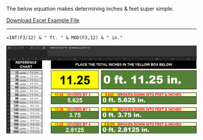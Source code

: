 The below equation makes determining inches & feet super simple.

[Download Excel Example File](https://github.com/Steven-D-Morgan/Cross-Platform-Cheat-Sheets/blob/main/Excel/xlsx/Measuring_Feet_Inches.xlsx)
***
```
=INT(F3/12) & " ft. " & MOD(F3,12) & " in."
```
<img src="https://github.com/Steven-D-Morgan/Cross-Platform-Cheat-Sheets/blob/main/Images/Excel/Measuring_Feet_Inches.png?raw=true">
